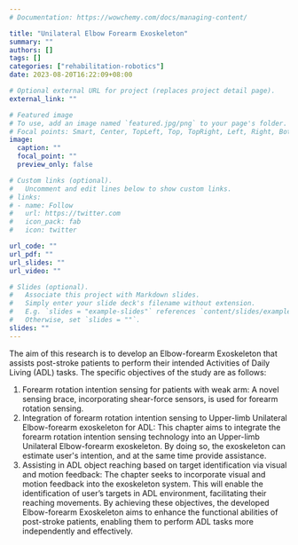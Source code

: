 ```yaml
---
# Documentation: https://wowchemy.com/docs/managing-content/

title: "Unilateral Elbow Forearm Exoskeleton"
summary: ""
authors: []
tags: []
categories: ["rehabilitation-robotics"]
date: 2023-08-20T16:22:09+08:00

# Optional external URL for project (replaces project detail page).
external_link: ""

# Featured image
# To use, add an image named `featured.jpg/png` to your page's folder.
# Focal points: Smart, Center, TopLeft, Top, TopRight, Left, Right, BottomLeft, Bottom, BottomRight.
image:
  caption: ""
  focal_point: ""
  preview_only: false

# Custom links (optional).
#   Uncomment and edit lines below to show custom links.
# links:
# - name: Follow
#   url: https://twitter.com
#   icon_pack: fab
#   icon: twitter

url_code: ""
url_pdf: ""
url_slides: ""
url_video: ""

# Slides (optional).
#   Associate this project with Markdown slides.
#   Simply enter your slide deck's filename without extension.
#   E.g. `slides = "example-slides"` references `content/slides/example-slides.md`.
#   Otherwise, set `slides = ""`.
slides: ""
---
```


The aim of this research is to develop an Elbow-forearm Exoskeleton that assists post-stroke patients to perform their intended Activities of Daily Living (ADL) tasks. The specific objectives of the study are as follows:
1. Forearm rotation intention sensing for patients with weak arm: A novel sensing brace, incorporating shear-force sensors, is used for forearm rotation sensing.
2. Integration of forearm rotation intention sensing to Upper-limb Unilateral Elbow-forearm exoskeleton for ADL: This chapter aims to integrate the forearm rotation intention sensing technology into an Upper-limb Unilateral Elbow-forearm exoskeleton. By doing so, the exoskeleton can estimate user's intention, and at the same time provide assistance.
3. Assisting in ADL object reaching based on target identification via visual and motion feedback: The chapter seeks to incorporate visual and motion feedback into the exoskeleton system. This will enable the identification of user’s targets in ADL environment, facilitating their reaching movements. 
By achieving these objectives, the developed Elbow-forearm Exoskeleton aims to enhance the functional abilities of post-stroke patients, enabling them to perform ADL tasks more independently and effectively.
